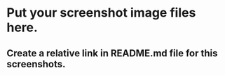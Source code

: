 # Put your screenshot image files here. 
## Create a relative link in README.md file for this screenshots.

